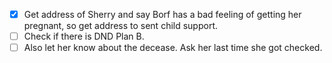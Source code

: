 - [x] Get address of Sherry and say Borf has a bad feeling of getting her pregnant, so get address to sent child support.
- [ ] Check if there is DND Plan B.
- [ ] Also let her know about the decease. Ask her last time she got checked.